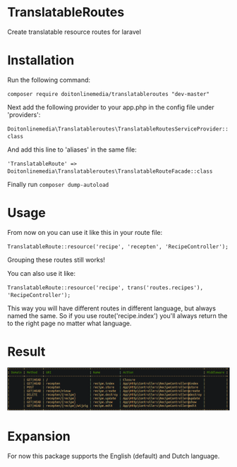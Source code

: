 # TranslatableRoutes
Create translatable resource routes for laravel

# Installation

Run the following command:

`composer require doitonlinemedia/translatableroutes "dev-master"`


Next add the following provider to your app.php in the config file under 'providers':

`Doitonlinemedia\Translatableroutes\TranslatableRoutesServiceProvider::class`


And add this line to 'aliases' in the same file:

`'TranslatableRoute' => Doitonlinemedia\Translatableroutes\TranslatableRouteFacade::class`


Finally run `composer dump-autoload`


# Usage
From now on you can use it like this in your route file:

`TranslatableRoute::resource('recipe', 'recepten', 'RecipeController');`

Grouping these routes still works!

You can also use it like:

`TranslatableRoute::resource('recipe', trans('routes.recipes'), 'RecipeController');`

This way you will have different routes in different language, but always named the same. So if you use route('recipe.index') you'll always return the to the right page no matter what language.

# Result
![Alt text](example.png?raw=true "Routes Example")

# Expansion

For now this package supports the English (default) and Dutch language.


